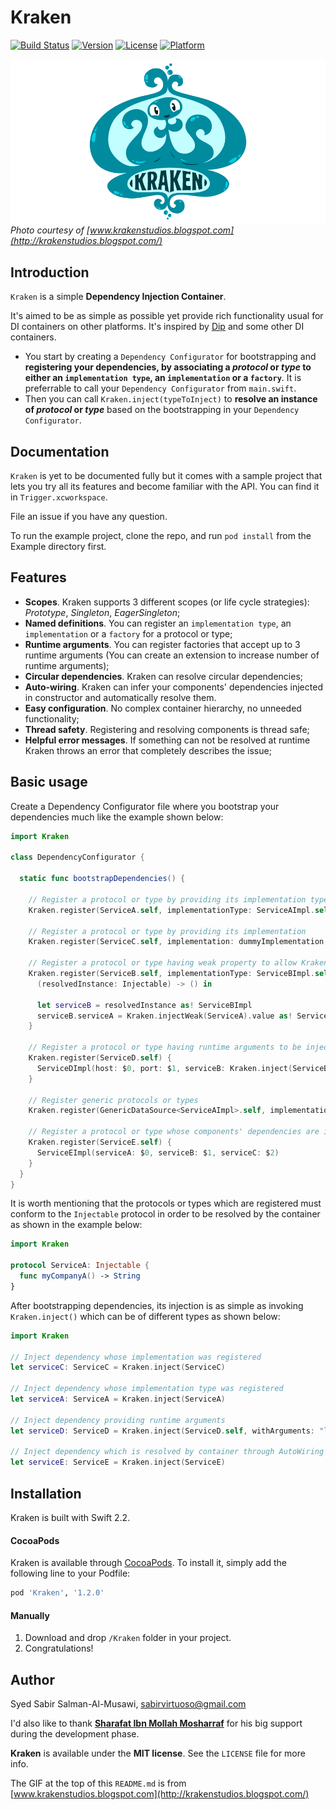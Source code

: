 # Kraken

[![Build Status](https://travis-ci.org/sabirvirtuoso/Kraken.svg?branch=master)](https://travis-ci.org/sabirvirtuoso/Kraken)
[![Version](https://img.shields.io/cocoapods/v/Kraken.svg?style=flat)](http://cocoapods.org/pods/Kraken)
[![License](https://img.shields.io/cocoapods/l/Kraken.svg?style=flat)](http://cocoapods.org/pods/Kraken)
[![Platform](https://img.shields.io/cocoapods/p/Kraken.svg?style=flat)](http://cocoapods.org/pods/Kraken)

![Kraken GIF](Kraken.gif)
_Photo courtesy of [www.krakenstudios.blogspot.com](http://krakenstudios.blogspot.com/)_

## Introduction

`Kraken` is a simple **Dependency Injection Container**.

It's aimed to be as simple as possible yet provide rich functionality usual for DI containers on other platforms. It's inspired by [Dip](https://github.com/AliSoftware/Dip) and some other DI containers.

* You start by creating a `Dependency Configurator` for bootstrapping and **registering your dependencies, by associating a _protocol_ or _type_ to either an `implementation type`, an `implementation` or a `factory`**. It is preferrable to call your `Dependency Configurator` from `main.swift`.
* Then you can call `Kraken.inject(typeToInject)` to **resolve an instance of _protocol_ or _type_** based on the bootstrapping in your `Dependency Configurator`.

## Documentation

`Kraken` is yet to be documented fully but it comes with a sample project that lets you try all its features and become familiar with the API. You can find it in `Trigger.xcworkspace`.

File an issue if you have any question.

To run the example project, clone the repo, and run `pod install` from the Example directory first.

## Features

- **Scopes**. Kraken supports 3 different scopes (or life cycle strategies): _Prototype_, _Singleton_, _EagerSingleton_;
- **Named definitions**. You can register an `implementation type`, an `implementation` or a `factory` for a protocol or type;
- **Runtime arguments**. You can register factories that accept up to 3 runtime arguments (You can create an extension to increase number of runtime arguments);
- **Circular dependencies**. Kraken can resolve circular dependencies;
- **Auto-wiring**. Kraken can infer your components' dependencies injected in constructor and automatically resolve them.
- **Easy configuration**. No complex container hierarchy, no unneeded functionality;
- **Thread safety**. Registering and resolving components is thread safe;
- **Helpful error messages**. If something can not be resolved at runtime Kraken throws an error that completely describes the issue;

## Basic usage

Create a Dependency Configurator file where you bootstrap your dependencies much like the example shown below:

```swift
import Kraken

class DependencyConfigurator {

  static func bootstrapDependencies() {

    // Register a protocol or type by providing its implementation type
    Kraken.register(ServiceA.self, implementationType: ServiceAImpl.self, scope: .Singleton)

    // Register a protocol or type by providing its implementation
    Kraken.register(ServiceC.self, implementation: dummyImplementation, scope: .Singleton)

    // Register a protocol or type having weak property to allow Kraken to handle circular dependencies
    Kraken.register(ServiceB.self, implementationType: ServiceBImpl.self, scope: .Singleton) {
      (resolvedInstance: Injectable) -> () in

      let serviceB = resolvedInstance as! ServiceBImpl
      serviceB.serviceA = Kraken.injectWeak(ServiceA).value as! ServiceAImpl
    }

    // Register a protocol or type having runtime arguments to be injected in constructor
    Kraken.register(ServiceD.self) {
      ServiceDImpl(host: $0, port: $1, serviceB: Kraken.inject(ServiceB) as! ServiceBImpl) as ServiceD
    }

    // Register generic protocols or types
    Kraken.register(GenericDataSource<ServiceAImpl>.self, implementationType: ServiceAImplDataSource.self, scope: .EagerSingleton)

    // Register a protocol or type whose components' dependencies are injected automatically by container
    Kraken.register(ServiceE.self) {
      ServiceEImpl(serviceA: $0, serviceB: $1, serviceC: $2)
    }
  }
}

```

It is worth mentioning that the protocols or types which are registered must conform to the `Injectable` protocol in order to be resolved by the container as shown in the example below:

```swift
import Kraken

protocol ServiceA: Injectable {
  func myCompanyA() -> String
}

```

After bootstrapping dependencies, its injection is as simple as invoking `Kraken.inject()` which can be of different types as shown below:

```swift
import Kraken

// Inject dependency whose implementation was registered
let serviceC: ServiceC = Kraken.inject(ServiceC)

// Inject dependency whose implementation type was registered
let serviceA: ServiceA = Kraken.inject(ServiceA)

// Inject dependency providing runtime arguments
let serviceD: ServiceD = Kraken.inject(ServiceD.self, withArguments: "localhost", 8080)

// Inject dependency which is resolved by container through AutoWiring
let serviceE: ServiceE = Kraken.inject(ServiceE)

```

## Installation

Kraken is built with Swift 2.2.

#### CocoaPods

Kraken is available through [CocoaPods](http://cocoapods.org). To install
it, simply add the following line to your Podfile:

```ruby
pod 'Kraken', '1.2.0'
```

#### Manually
1. Download and drop ```/Kraken``` folder in your project.
2. Congratulations!

## Author

Syed Sabir Salman-Al-Musawi, sabirvirtuoso@gmail.com

I'd also like to thank [**Sharafat Ibn Mollah Mosharraf**](https://www.facebook.com/sharafat.8271) for his big support during the development phase.

**Kraken** is available under the **MIT license**. See the `LICENSE` file for more info.

The GIF at the top of this `README.md` is from [www.krakenstudios.blogspot.com](http://krakenstudios.blogspot.com/)
